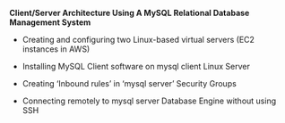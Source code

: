 **Client/Server Architecture Using A MySQL Relational Database Management System**

- Creating and configuring two Linux-based virtual servers (EC2 instances in AWS)

- Installing MySQL Client software on mysql client Linux Server

- Creating ‘Inbound rules’ in ‘mysql server’ Security Groups

- Connecting remotely to mysql server Database Engine without using SSH